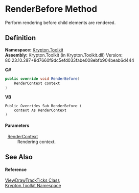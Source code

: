 # RenderBefore Method


Perform rendering before child elements are rendered.



## Definition
**Namespace:** <a href="79d2eac2-21f4-54ff-7552-b20c33c30600.md">Krypton.Toolkit</a>  
**Assembly:** Krypton.Toolkit (in Krypton.Toolkit.dll) Version: 80.23.10.287+8d7660f9dc5efd033fabe008ebfb904beab6d444

**C#**
``` C#
public override void RenderBefore(
	RenderContext context
)
```
**VB**
``` VB
Public Overrides Sub RenderBefore ( 
	context As RenderContext
)
```



#### Parameters
<dl><dt>  <a href="ef60a5af-08ff-7a94-87f5-362a7e392cd4.md">RenderContext</a></dt><dd>Rendering context.</dd></dl>

## See Also


#### Reference
<a href="624ddfcd-d3d7-e953-be11-6c7c82b2faef.md">ViewDrawTrackTicks Class</a>  
<a href="79d2eac2-21f4-54ff-7552-b20c33c30600.md">Krypton.Toolkit Namespace</a>  
